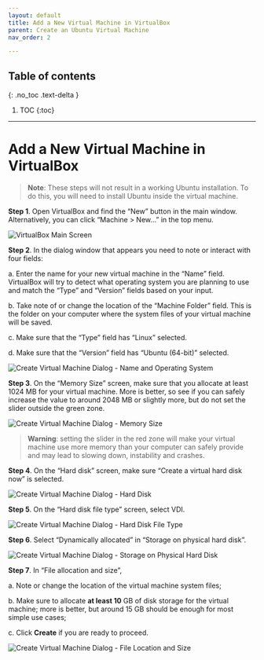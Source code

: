 ```yaml
---
layout: default
title: Add a New Virtual Machine in VirtualBox
parent: Create an Ubuntu Virtual Machine
nav_order: 2

---
```

## Table of contents
{: .no_toc .text-delta }

1. TOC
{:toc}

---

# Add a New Virtual Machine in VirtualBox

> **Note**: These steps will not result in a working Ubuntu installation. To do this, you will need to install Ubuntu inside the virtual machine.

**Step 1**. Open VirtualBox and find the “New” button in the main window. Alternatively, you can click “Machine > New…” in the top menu.

![VirtualBox Main Screen](https://yaki-bcit.github.io/doc-virtualbox/docs/assets/VM-01.png)

**Step 2**. In the dialog window that appears you need to note or interact with four fields:

  a. Enter the name for your new virtual machine in the “Name” field. VirtualBox will try to detect what operating system you are planning to use and match the “Type” and “Version” fields based on your input.
  
  b. Take note of or change the location of the “Machine Folder” field. This is the folder on your computer where the system files of your virtual machine will be saved.
  
  c. Make sure that the “Type” field has “Linux” selected.
  
  d. Make sure that the “Version” field has “Ubuntu (64-bit)” selected.

![Create Virtual Machine Dialog - Name and Operating System](https://yaki-bcit.github.io/doc-virtualbox/docs/assets/VM-03.png)

**Step 3**. On the “Memory Size” screen, make sure that you allocate at least 1024 MB for your virtual machine. More is better, so see if you can safely increase the value to around 2048 MB or slightly more, but do not set the slider outside the green zone.

![Create Virtual Machine Dialog - Memory Size](https://yaki-bcit.github.io/doc-virtualbox/docs/assets/VM-05.png)

> **Warning**: setting the slider in the red zone will make your virtual machine use more memory than your computer can safely provide and may lead to slowing down, instability and crashes.

**Step 4**. On the “Hard disk” screen, make sure “Create a virtual hard disk now” is selected.

![Create Virtual Machine Dialog - Hard Disk](https://yaki-bcit.github.io/doc-virtualbox/docs/assets/VM-07.png)

**Step 5**. On the “Hard disk file type” screen, select VDI.

![Create Virtual Machine Dialog - Hard Disk File Type](https://yaki-bcit.github.io/doc-virtualbox/docs/assets/VM-08.png)

**Step 6**. Select “Dynamically allocated” in “Storage on physical hard disk”.

![Create Virtual Machine Dialog - Storage on Physical Hard Disk](https://yaki-bcit.github.io/doc-virtualbox/docs/assets/VM-09.png)

**Step 7**. In “File allocation and size”, 

  a. Note or change the location of the virtual machine system files;
  
  b. Make sure to allocate **at least 10** GB of disk storage for the virtual machine; more is better, but around 15 GB should be enough for most simple use cases;
  
  c. Click **Create** if you are ready to proceed.

![Create Virtual Machine Dialog - File Location and Size](https://yaki-bcit.github.io/doc-virtualbox/docs/assets/VM-10.png)
